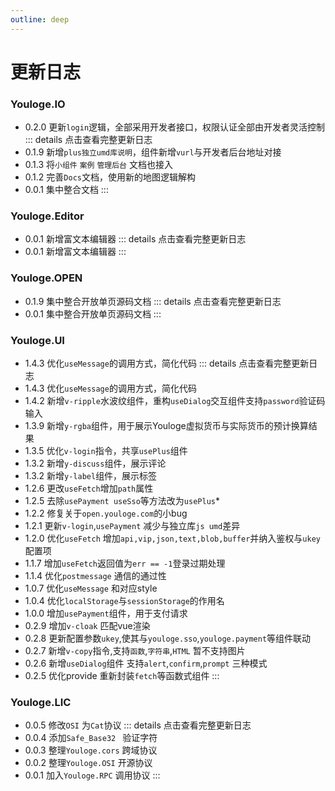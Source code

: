 ```yaml
---
outline: deep
---
```


# 更新日志

### Youloge.IO <Badge type="tip" text="^0.2.0" />
- 0.2.0 更新`login`逻辑，全部采用开发者接口，权限认证全部由开发者灵活控制
::: details 点击查看完整更新日志
- 0.1.9 新增`plus独立umd库说明`，组件新增`vurl`与开发者后台地址对接
- 0.1.3 将`小组件` `案例` `管理后台` 文档也接入
- 0.1.2 完善`Docs`文档，使用新的地图逻辑解构
- 0.0.1 集中整合文档
:::

### Youloge.Editor <Badge type="tip" text="^0.0.1" />
- 0.0.1 新增富文本编辑器
::: details 点击查看完整更新日志
- 0.0.1 新增富文本编辑器
:::

### Youloge.OPEN <Badge type="tip" text="^0.0.1" />
- 0.1.9 集中整合开放单页源码文档
::: details 点击查看完整更新日志
- 0.0.1 集中整合开放单页源码文档
:::

### Youloge.UI <Badge type="tip" text="^1.4.3" />
- 1.4.3 优化`useMessage`的调用方式，简化代码
::: details 点击查看完整更新日志
- 1.4.3 优化`useMessage`的调用方式，简化代码
- 1.4.2 新增`v-ripple`水波纹组件，重构`useDialog`交互组件支持`password`验证码输入
- 1.3.9 新增`y-rgba`组件，用于展示Youloge虚拟货币与实际货币的预计换算结果
- 1.3.5 优化`v-login`指令，共享`usePlus`组件
- 1.3.2 新增`y-discuss`组件，展示评论
- 1.3.2 新增`y-label`组件，展示标签
- 1.2.6 更改`useFetch`增加`path`属性
- 1.2.5 去除`usePayment useSso`等方法改为`usePlus`*
- 1.2.2 修复关于`open.youloge.com`的小bug
- 1.2.1 更新`v-login`,`usePayment` 减少与独立库`js umd`差异
- 1.2.0 优化`useFetch` 增加`api,vip,json,text,blob,buffer`并纳入鉴权与`ukey`配置项
- 1.1.7 增加`useFetch`返回值为`err == -1`登录过期处理
- 1.1.4 优化`postmessage` 通信的通过性
- 1.0.7 优化`useMessage` 和对应style
- 1.0.4 优化`localStorage`与`sessionStorage`的作用名
- 1.0.0 增加`usePayment`组件，用于支付请求
- 0.2.9 增加`v-cloak` 匹配vue渲染
- 0.2.8 更新配置参数`ukey`,使其与`youloge.sso`,`youloge.payment`等组件联动
- 0.2.7 新增`v-copy`指令,支持`函数`,`字符串`,`HTML` 暂不支持图片
- 0.2.6 新增`useDialog`组件 支持`alert`,`confirm`,`prompt` 三种模式
- 0.2.5 优化provide 重新封装`fetch`等函数式组件
:::


### Youloge.LIC <Badge type="tip" text="^0.0.5" />
- 0.0.5 修改`OSI` 为`Cat`协议
::: details 点击查看完整更新日志
- 0.0.4 添加`Safe_Base32 ` 验证字符
- 0.0.3 整理`Youloge.cors` 跨域协议
- 0.0.2 整理`Youloge.OSI` 开源协议
- 0.0.1 加入`Youloge.RPC` 调用协议
:::